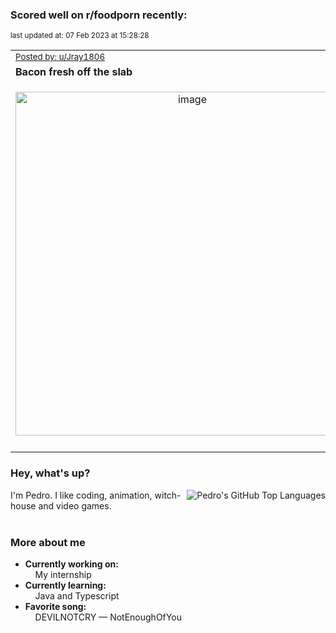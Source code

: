 ### Scored well on r/foodporn recently:

<p align="left"><sub>last updated at: 07 Feb 2023 at 15:28:28</sub></p>

|   |
| --- |
| <sub>[Posted by: u/Jray1806][source]</sub> |
| **Bacon fresh off the slab** | 
|<p align="center"> <img alt="image" src="https://i.redd.it/xprvwpovggga1.gif" width="550" /> </p>|
|   |

### Hey, what's up?
<img align="right" alt="Pedro's GitHub Top Languages" src="https://github-readme-stats.vercel.app/api/top-langs/?username=PedrosUsername&exclude_repo=HW2&layout=compact" />

I'm Pedro. I like coding, animation, witch-house and video games.<br><br>

### More about me
- **Currently working on:**  
&nbsp;&nbsp;&nbsp;&nbsp;My internship
- **Currently learning:**  
&nbsp;&nbsp;&nbsp;&nbsp;Java and Typescript
- **Favorite song:**  
&nbsp;&nbsp;&nbsp;&nbsp;DEVILNOTCRY — NotEnoughOfYou<br><br>

  



  
  
  
[linkedin]: https://linkedin.com/in/pedro-h-r-gomes-8a487b14a/
[gmail]: mailto:pilique11@gmail.com
[source]: https://reddit.com/r/FoodPorn/comments/10ujp7j/bacon_fresh_off_the_slab/
[redditAPI]: https://www.reddit.com/dev/api/